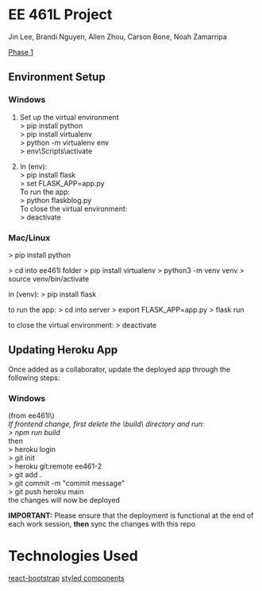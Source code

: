 # EE 461L Project
Jin Lee, Brandi Nguyen, Allen Zhou, Carson Bone, Noah Zamarripa  

[Phase 1](https://github.com/jin-lee-00/ee461l/wiki/Phase-1)

## Environment Setup  

### Windows
1. Set up the virtual environment  
\> pip install python  
\> pip install virtualenv  
\> python -m virtualenv env  
\> env\Scripts\activate  

3. In (env):  
\> pip install flask  
\> set FLASK_APP=app.py  
To run the app:  
\> python flaskblog.py  
To close the virtual environment:  
\> deactivate

### Mac/Linux
\> pip install python
 
\> cd into ee461l folder
\> pip install virtualenv
\> python3 -m venv venv
\> source venv/bin/activate
 
in (venv):
\> pip install flask
 
to run the app:
\> cd into server
\> export FLASK_APP=app.py
\> flask run
 
to close the virtual environment: 
\> deactivate

## Updating Heroku App  
Once added as a collaborator, update the deployed app through the following steps:  

### Windows  
(from ee461l\\)  
*If frontend change, first delete the \\build\\ directory and run:  
\> npm run build*  
then  
\> heroku login  
\> git init  
\> heroku git:remote ee461-2  
\> git add .  
\> git commit -m "commit message"  
\> git push heroku main  
the changes will now be deployed  

**IMPORTANT:** Please ensure that the deployment is functional at the end of each work session, **then** sync the changes with this repo

# Technologies Used
[react-bootstrap](https://react-bootstrap.netlify.app/getting-started/introduction/)
[styled components](https://styled-components.com/)
